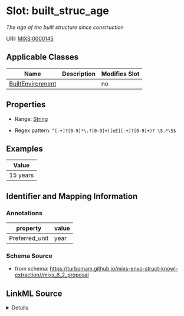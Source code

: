 # Slot: built_struc_age


_The age of the built structure since construction_



URI: [MIXS:0000145](https://w3id.org/mixs/0000145)



<!-- no inheritance hierarchy -->




## Applicable Classes

| Name | Description | Modifies Slot |
| --- | --- | --- |
[BuiltEnvironment](BuiltEnvironment.md) |  |  no  |







## Properties

* Range: [String](String.md)

* Regex pattern: `^[-+]?[0-9]*\.?[0-9]+([eE][-+]?[0-9]+)? \S.*\S$`






## Examples

| Value |
| --- |
| 15 years |

## Identifier and Mapping Information





### Annotations

| property | value |
| --- | --- |
| Preferred_unit | year |



### Schema Source


* from schema: https://turbomam.github.io/mixs-envo-struct-knowl-extraction//mixs_6_2_proposal




## LinkML Source

<details>
```yaml
name: built_struc_age
annotations:
  Preferred_unit:
    tag: Preferred_unit
    value: year
description: The age of the built structure since construction
title: built structure age
notes:
- age
examples:
- value: 15 years
from_schema: https://turbomam.github.io/mixs-envo-struct-knowl-extraction//mixs_6_2_proposal
rank: 1000
slot_uri: MIXS:0000145
multivalued: false
alias: built_struc_age
domain_of:
- BuiltEnvironment
range: string
required: false
recommended: false
pattern: ^[-+]?[0-9]*\.?[0-9]+([eE][-+]?[0-9]+)? \S.*\S$

```
</details>